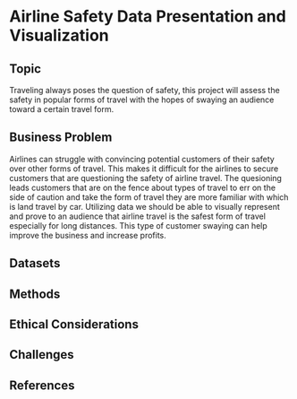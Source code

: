 # Airline Safety Data Presentation and Visualization

## Topic

Traveling always poses the question of safety, this project will assess the safety in popular forms of travel with the hopes of swaying an audience toward a certain travel form.

## Business Problem

Airlines can struggle with convincing potential customers of their safety over other forms of travel. This makes it difficult for the airlines to secure customers that are questioning the safety of airline travel. The quesioning leads customers that are on the fence about types of travel to err on the side of caution and take the form of travel they are more familiar with which is land travel by car. Utilizing data we should be able to visually represent and prove to an audience that airline travel is the safest form of travel especially for long distances. This type of customer swaying can help improve the business and increase profits.

## Datasets

## Methods

## Ethical Considerations

## Challenges
 
## References
